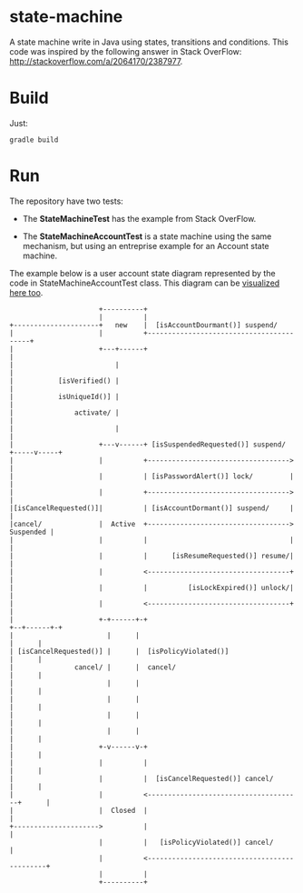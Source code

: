 # state-machine
A state machine write in Java using states, transitions and conditions. This code was inspired by the following answer in Stack OverFlow: http://stackoverflow.com/a/2064170/2387977.

# Build

Just:

    gradle build

# Run

The repository have two tests:

 - The **StateMachineTest** has the example from Stack OverFlow.

 - The **StateMachineAccountTest** is a state machine using the same mechanism, but using an entreprise example for an Account state machine. 

The example below is a user account state diagram represented by the code in StateMachineAccountTest class. This diagram can be [visualized here too](http://www.uml-diagrams.org/examples/online-shopping-user-account-state-diagram-example.png).



````
                      +----------+
                      |          |
+---------------------+   new    |  [isAccountDourmant()] suspend/
|                     |          +-----------------------------------------+
|                     +---+------+                                         |
|                         |                                                |
|           [isVerified() |                                                |
|           isUniqueId()] |                                                |
|               activate/ |                                                |
|                         |                                                |
|                     +---v------+ [isSuspendedRequested()] suspend/ +-----v-----+
|                     |          +----------------------------------->           |
|                     |          | [isPasswordAlert()] lock/         |           |
|                     |          +----------------------------------->           |
|[isCancelRequested()]|          | [isAccountDormant()] suspend/     |           |
|cancel/              |  Active  +-----------------------------------> Suspended |
|                     |          |                                   |           |
|                     |          |      [isResumeRequested()] resume/|           |
|                     |          <-----------------------------------+           |
|                     |          |          [isLockExpired()] unlock/|           |
|                     |          <-----------------------------------+           |
|                     +-+------+-+                                   +--+------+-+
|                       |      |                                        |      |
| [isCancelRequested()] |      |  [isPolicyViolated()]                  |      |
|               cancel/ |      |  cancel/                               |      |
|                       |      |                                        |      |
|                       |      |                                        |      |
|                       |      |                                        |      |
|                       |      |                                        |      |
|                     +-v------v-+                                      |      |
|                     |          |                                      |      |
|                     |          |  [isCancelRequested()] cancel/       |      |
|                     |          <--------------------------------------+      |
|                     |  Closed  |                                             |
+--------------------->          |                                             |
                      |          |   [isPolicyViolated()] cancel/              |
                      |          <---------------------------------------------+
                      |          |
                      +----------+


````
